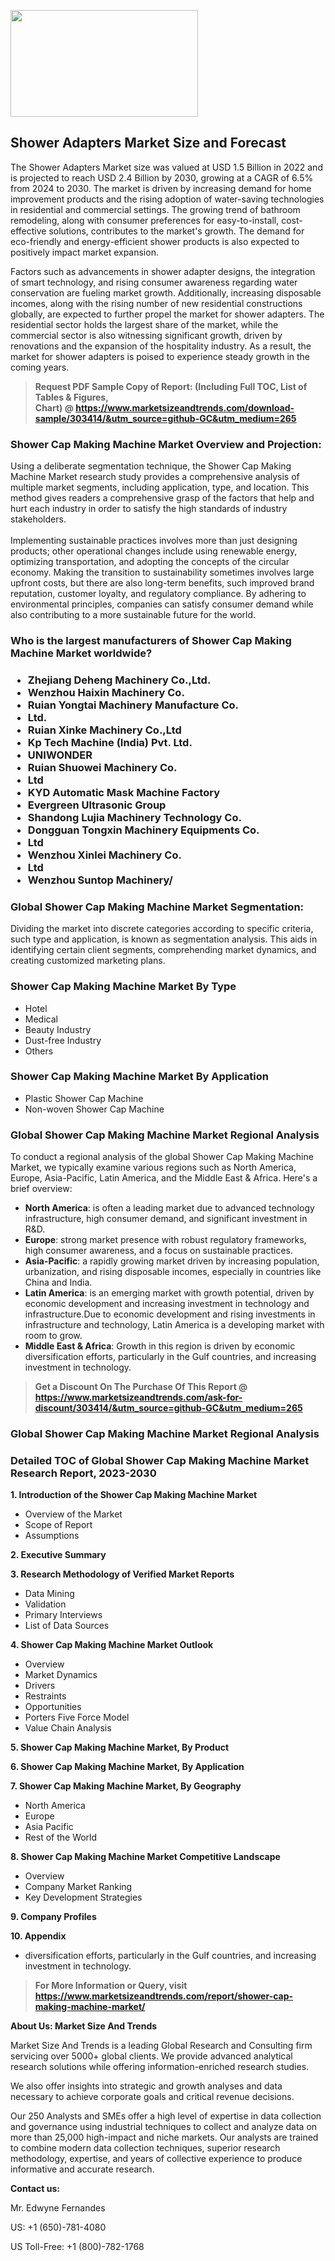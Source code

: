 <p><img class="alignnone size-medium wp-image-20088" src="https://ffe5etoiles.com/wp-content/uploads/2024/12/MST1-300x171.png" alt="" width="300" height="171" /></p><h2>Shower Adapters Market Size and Forecast</h2><p>The Shower Adapters Market size was valued at USD 1.5 Billion in 2022 and is projected to reach USD 2.4 Billion by 2030, growing at a CAGR of 6.5% from 2024 to 2030. The market is driven by increasing demand for home improvement products and the rising adoption of water-saving technologies in residential and commercial settings. The growing trend of bathroom remodeling, along with consumer preferences for easy-to-install, cost-effective solutions, contributes to the market's growth. The demand for eco-friendly and energy-efficient shower products is also expected to positively impact market expansion.</p><p>Factors such as advancements in shower adapter designs, the integration of smart technology, and rising consumer awareness regarding water conservation are fueling market growth. Additionally, increasing disposable incomes, along with the rising number of new residential constructions globally, are expected to further propel the market for shower adapters. The residential sector holds the largest share of the market, while the commercial sector is also witnessing significant growth, driven by renovations and the expansion of the hospitality industry. As a result, the market for shower adapters is poised to experience steady growth in the coming years.</p></p><blockquote id="" class=""><strong>Request PDF Sample Copy of Report: (Including Full TOC, List of Tables &amp; Figures, Chart)&nbsp;@&nbsp;<strong><a href="https://www.marketsizeandtrends.com/download-sample/303414/&utm_source=github-GC&utm_medium=265" target="_blank">https://www.marketsizeandtrends.com/download-sample/303414/&utm_source=github-GC&utm_medium=265</a></strong></strong></blockquote><h3 id="" class="">Shower Cap Making Machine Market&nbsp;Overview and Projection:</h3><p id="" class="">Using a deliberate segmentation technique, the Shower Cap Making Machine Market research study provides a comprehensive analysis of multiple market segments, including application, type, and location. This method gives readers a comprehensive grasp of the factors that help and hurt each industry in order to satisfy the high standards of industry stakeholders. <br /> <br />Implementing sustainable practices involves more than just designing products; other operational changes include using renewable energy, optimizing transportation, and adopting the concepts of the circular economy. Making the transition to sustainability sometimes involves large upfront costs, but there are also long-term benefits, such improved brand reputation, customer loyalty, and regulatory compliance. By adhering to environmental principles, companies can satisfy consumer demand while also contributing to a more sustainable future for the world.</p><h3 id="" class="">Who is the largest manufacturers of&nbsp;Shower Cap Making Machine Market worldwide?</h3><h3 class=""><p><ul><li>Zhejiang Deheng Machinery Co.,Ltd. </li><li> Wenzhou Haixin Machinery Co. </li><li> Ruian Yongtai Machinery Manufacture Co. </li><li> Ltd. </li><li> Ruian Xinke Machinery Co.,Ltd </li><li> Kp Tech Machine (India) Pvt. Ltd. </li><li> UNIWONDER </li><li> Ruian Shuowei Machinery Co. </li><li> Ltd </li><li> KYD Automatic Mask Machine Factory </li><li> Evergreen Ultrasonic Group </li><li> Shandong Lujia Machinery Technology Co. </li><li> Dongguan Tongxin Machinery Equipments Co. </li><li> Ltd </li><li> Wenzhou Xinlei Machinery Co. </li><li> Ltd </li><li> Wenzhou Suntop Machinery/</li></ul></p></h3><h3 id="" class="">Global&nbsp;Shower Cap Making Machine Market Segmentation:</h3><p id="" class="">Dividing the market into discrete categories according to specific criteria, such type and application, is known as segmentation analysis. This aids in identifying certain client segments, comprehending market dynamics, and creating customized marketing plans.</p><h3 id="" class="">Shower Cap Making Machine Market&nbsp;By Type</h3><p><p><ul><li>Hotel</li><li> Medical</li><li> Beauty Industry</li><li> Dust-free Industry</li><li> Others</p></li></ul></p></p><h3 id="" class="">Shower Cap Making Machine Market&nbsp;By Application</h3><p class=""><p><ul><li>Plastic Shower Cap Machine</li><li> Non-woven Shower Cap Machine</li></ul></p></p><h3 id="" class="">Global Shower Cap Making Machine Market Regional Analysis</h3><p id="" class="">To conduct a regional analysis of the global Shower Cap Making Machine Market, we typically examine various regions such as North America, Europe, Asia-Pacific, Latin America, and the Middle East &amp; Africa. Here's a brief overview:</p><ul><li><strong>North America</strong>: is often a leading market due to advanced technology infrastructure, high consumer demand, and significant investment in R&amp;D.</li><li><strong>Europe</strong>: strong market presence with robust regulatory frameworks, high consumer awareness, and a focus on sustainable practices.</li><li><strong>Asia-Pacific</strong>: a rapidly growing market driven by increasing population, urbanization, and rising disposable incomes, especially in countries like China and India.</li><li><strong>Latin America</strong>: is an emerging market with growth potential, driven by economic development and increasing investment in technology and infrastructure.Due to economic development and rising investments in infrastructure and technology, Latin America is a developing market with room to grow.</li><li><strong>Middle East &amp; Africa</strong>: Growth in this region is driven by economic diversification efforts, particularly in the Gulf countries, and increasing investment in technology.</li></ul><blockquote id="" class=""><strong>Get a Discount On The Purchase Of This Report @ <strong><a href="https://www.marketsizeandtrends.com/ask-for-discount/303414/&utm_source=github-GC&utm_medium=265" target="_blank">https://www.marketsizeandtrends.com/ask-for-discount/303414/&utm_source=github-GC&utm_medium=265</a></strong></strong></blockquote><h3 id="" class="">Global Shower Cap Making Machine Market Regional Analysis</h3><h3 id="" class="">Detailed TOC of Global Shower Cap Making Machine Market Research Report, 2023-2030</h3><p id="" class=""><strong>1. Introduction of the Shower Cap Making Machine Market</strong></p><ul><li>Overview of the Market</li><li>Scope of Report</li><li>Assumptions</li></ul><p id="" class=""><strong>2. Executive Summary</strong></p><p id="" class=""><strong>3. Research Methodology of Verified Market Reports</strong></p><ul><li>Data Mining</li><li>Validation</li><li>Primary Interviews</li><li>List of Data Sources</li></ul><p id="" class=""><strong>4. Shower Cap Making Machine Market Outlook</strong></p><ul><li>Overview</li><li>Market Dynamics</li><li>Drivers</li><li>Restraints</li><li>Opportunities</li><li>Porters Five Force Model</li><li>Value Chain Analysis</li></ul><p id="" class=""><strong>5. Shower Cap Making Machine Market, By Product</strong></p><p id="" class=""><strong>6. Shower Cap Making Machine Market, By Application</strong></p><p id="" class=""><strong>7. Shower Cap Making Machine Market, By Geography</strong></p><ul><li>North America</li><li>Europe</li><li>Asia Pacific</li><li>Rest of the World</li></ul><p id="" class=""><strong>8. Shower Cap Making Machine Market Competitive Landscape</strong></p><ul><li>Overview</li><li>Company Market Ranking</li><li>Key Development Strategies</li></ul><p id="" class=""><strong>9. Company Profiles</strong></p><p id="" class=""><strong>10. Appendix</strong></p><ul><li>diversification efforts, particularly in the Gulf countries, and increasing investment in technology.</li></ul><blockquote id="" class=""><strong>For More Information or Query, visit <strong><strong><a href="https://www.marketsizeandtrends.com/report/shower-cap-making-machine-market/" target="_blank">https://www.marketsizeandtrends.com/report/shower-cap-making-machine-market/</a></strong></strong></strong></blockquote><p id="" class=""><strong>About Us: Market Size And Trends</strong></p><p id="" class="">Market Size And Trends is a leading Global Research and Consulting firm servicing over 5000+ global clients. We provide advanced analytical research solutions while offering information-enriched research studies.</p><p id="" class="">We also offer insights into strategic and growth analyses and data necessary to achieve corporate goals and critical revenue decisions.</p><p id="" class="">Our 250 Analysts and SMEs offer a high level of expertise in data collection and governance using industrial techniques to collect and analyze data on more than 25,000 high-impact and niche markets. Our analysts are trained to combine modern data collection techniques, superior research methodology, expertise, and years of collective experience to produce informative and accurate research.</p><p id="" class=""><strong>Contact us:</strong></p><p id="" class="">Mr. Edwyne Fernandes</p><p id="" class="">US: +1 (650)-781-4080</p><p id="" class="">US Toll-Free: +1 (800)-782-1768</p>
